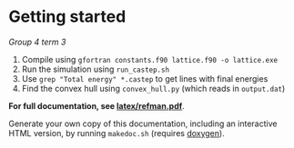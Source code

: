 # Getting started
*Group 4 term 3*

1. Compile using `gfortran constants.f90 lattice.f90 -o lattice.exe`
2. Run the simulation using `run_castep.sh`
3. Use `grep "Total energy" *.castep` to get lines with final energies
3. Find the convex hull using `convex_hull.py` (which reads in `output.dat`)

**For full documentation, see [latex/refman.pdf](https://github.com/mges501York/Group-4-Term-3/blob/master/latex/refman.pdf)**.

Generate your own copy of this documentation, including an interactive HTML version, by running `makedoc.sh` (requires [doxygen](http://www.stack.nl/~dimitri/doxygen/)).
